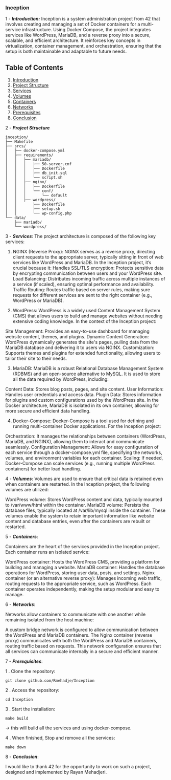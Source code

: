 ### Inception
1 - ***Introduction:*** Inception is a system administration project from 42 that involves creating and managing a set of Docker containers for a multi-service infrastructure. Using Docker Compose, the project integrates services like WordPress, MariaDB, and a reverse proxy into a secure, 
scalable, and efficient architecture. It reinforces key concepts in virtualization, container management, and orchestration, ensuring that the setup is both maintainable and adaptable to future needs.

## Table of Contents
1. [Introduction](#introduction)
2. [Project Structure](#project-Structure)
3. [Services](#services)
4. [Volumes](#volumes)
5. [Containers](#containers)
6. [Networks](#networks)
7. [Prerequisites](#prerequisites)
8. [Conclusion](#conclusion)


2 - ***Project Structure***
```
inception/
├── Makefile
├── srcs/
│   ├── docker-compose.yml
│   ├── requirements/
│   │   ├── mariadb/
│   │   │   ├── 50-server.cnf
│   │   │   ├── Dockerfile
│   │   │   ├── db_init.sql
│   │   │   └── script.sh
│   │   ├── nginx/
│   │   │   ├── Dockerfile
│   │   │   └── conf/
│   │   │       └── default
│   │   ├── wordpress/
│   │       ├── Dockerfile
│   │       ├── setup.sh
│   │       └── wp-config.php
└── data/
    ├── mariadb/
    └── wordpress/
```
3 - ***Services***:
The project architecture is composed of the following key services:

1. NGINX (Reverse Proxy):
NGINX serves as a reverse proxy, directing client requests to the appropriate server, typically sitting in front of web services like WordPress and MariaDB. In the Inception project, it’s crucial because it:
Handles SSL/TLS encryption: Protects sensitive data by encrypting communication between users and your WordPress site.
Load Balancing: Distributes incoming traffic across multiple instances of a service (if scaled), ensuring optimal performance and availability.
Traffic Routing: Routes traffic based on server rules, making sure requests for different services are sent to the right container (e.g., WordPress or MariaDB).

3. WordPress:
WordPress is a widely used Content Management System (CMS) that allows users to build and manage websites without needing extensive coding knowledge. In the context of the Inception project:

Site Management: Provides an easy-to-use dashboard for managing website content, themes, and plugins.
Dynamic Content Generation: WordPress dynamically generates the site's pages, pulling data from the MariaDB database and delivering it to users via NGINX.
Customization: Supports themes and plugins for extended functionality, allowing users to tailor their site to their needs.

3. MariaDB:
MariaDB is a robust Relational Database Management System (RDBMS) and an open-source alternative to MySQL. It is used to store all the data required by WordPress, including:

Content Data: Stores blog posts, pages, and site content.
User Information: Handles user credentials and access data.
Plugin Data: Stores information for plugins and custom configurations used by the WordPress site. In the Docker architecture, MariaDB is isolated in its own container, allowing for more secure and efficient data handling.

4. Docker-Compose:
Docker-Compose is a tool used for defining and running multi-container Docker applications. For the Inception project:

Orchestration: It manages the relationships between containers (WordPress, MariaDB, and NGINX), allowing them to interact and communicate seamlessly.
Configuration Management: Allows for easy configuration of each service through a docker-compose.yml file, specifying the networks, volumes, and environment variables for each container.
Scaling: If needed, Docker-Compose can scale services (e.g., running multiple WordPress containers) for better load handling.

4 - ***Volumes***:
Volumes are used to ensure that critical data is retained even when containers are restarted. In the Inception project, the following volumes are utilized:

WordPress volume: Stores WordPress content and data, typically mounted to /var/www/html within the container.
MariaDB volume: Persists the database files, typically located at /var/lib/mysql inside the container.
These volumes enable the system to retain important information like website content and database entries, even after the containers are rebuilt or restarted.
    
5 - ***Containers***:

Containers are the heart of the services provided in the Inception project. Each container runs an isolated service:

WordPress container: Hosts the WordPress CMS, providing a platform for building and managing a website.
MariaDB container: Handles the database operations for WordPress, storing user data, posts, and settings.
Nginx container (or an alternative reverse proxy): Manages incoming web traffic, routing requests to the appropriate service, such as WordPress.
Each container operates independently, making the setup modular and easy to manage.

6 - ***Networks***:

Networks allow containers to communicate with one another while remaining isolated from the host machine:

A custom bridge network is configured to allow communication between the WordPress and MariaDB containers.
The Nginx container (reverse proxy) communicates with both the WordPress and MariaDB containers, routing traffic based on requests.
This network configuration ensures that all services can communicate internally in a secure and efficient manner.

7 - ***Prerequisites***:

1 . Clone the repository:
```
git clone github.com/Rmehadje/Inception
```
2 . Access the repository:
```
cd Inception
```
3 . Start the installation:
```
make build
```
-> this will build all the services and using docker-compose.

4 . When finished, Stop and remove all the services:
```
make down
```
8 - ***Conclusion***:

I would like to thank 42 for the opportunity to work on such a project, designed and implemented by Rayan Mehadjeri.
